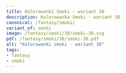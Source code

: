 ```yaml
---
title: Kolorowanki Smoki - wariant 38
description: Kolorowanka Smoki - wariant 38
canonical: /fantasy/smoki/
variant_of: smoki
image: /fantasy/smoki/38/smoki-38.svg
pdf: /fantasy/smoki/38/smoki-38.pdf
alt: "Kolorowanki smoki - wariant 38"
tags:
- fantasy
- smoki
---
```

